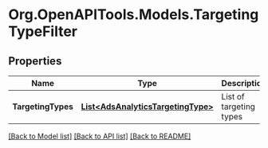 # Org.OpenAPITools.Models.TargetingTypeFilter

## Properties

Name | Type | Description | Notes
------------ | ------------- | ------------- | -------------
**TargetingTypes** | [**List&lt;AdsAnalyticsTargetingType&gt;**](AdsAnalyticsTargetingType.md) | List of targeting types | [optional] 

[[Back to Model list]](../README.md#documentation-for-models) [[Back to API list]](../README.md#documentation-for-api-endpoints) [[Back to README]](../README.md)

